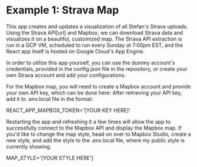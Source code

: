 # Example 1: Strava Map

This app creates and updates a visualization of all Stefan's Strava uploads. Using the Strava API[url] and Mapbox, we can download Strava data and visualizes it on a beautiful, customized map. The Strava API extraction is run in a GCP VM, scheduled to run every Sunday at 7:00pm EST, and the React app itself is hosted on Google Cloud's App Engine. 

In order to utilize this app yourself, you can use the dummy account's credentials, provided in the config.json file in the repository, or create your own Strava account and add your configurations. 

For the Mapbox map, you will need to create a Mapbox account and provide your own API key, which can be done here: After retrieving your API key, add it to .env.local file in the format:

REACT_APP_MAPBOX_TOKEN='[YOUR KEY HERE]'

Restarting the app and refreshing it a few times will allow the app to successfully connect to the Mapbox API and display the Mapbox map. If you'd like to change the map style, head on over to Mapbox Studio, create a new style, and add the style to the .env.local file, where my public style is currently showing. 

MAP_STYLE='[YOUR STYLE HERE']




